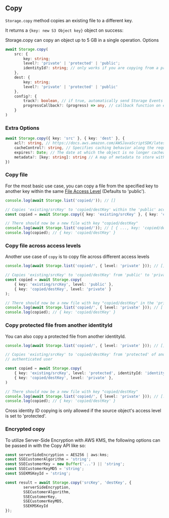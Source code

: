 ## Copy

`Storage.copy` method copies an existing file to a different key.

It returns a `{key: new S3 Object key}` object on success:

<amplify-callout>
Storage.copy can copy an object up to 5 GB in a single operation.
</amplify-callout

### Options

```typescript
await Storage.copy(
	src: { 
		key: string;
		level?: 'private' | 'protected' | 'public';
		identityId?: string; // only works if you are copying from a protected file 
	},
	dest: { 
		key: string;
		level?: 'private' | 'protected' | 'public' 
	}, 
	config?: {
		track?: boolean, // if true, automatically send Storage Events to Amazon Pinpoint
		progressCallback?: (progress) => any, // callback function on every successful part upload
	}
)
```

### Extra Options
```typescript
await Storage.copy({ key: 'src' }, { key: 'dest' }, {
	acl?: string, // https://docs.aws.amazon.com/AWSJavaScriptSDK/latest/AWS/S3.html#upload-property
	cacheControl?: string, // Specifies caching behavior along the request/reply chain
	expires?: Date; // The date at which the object is no longer cacheable
	metadata?: [key: string]: string // A map of metadata to store with the object in S3
})
```

### Copy file

For the most basic use case, you can copy a file from the specified key to another key within the same [File Access
Level](~/lib/storage/configureaccess.md) (Defaults to 'public').

```typescript
console.log(await Storage.list('copied/')); // []

// Copies 'existing/srcKey' to 'copied/destKey' within the 'public' access level
const copied = await Storage.copy({ key: 'existing/srcKey' }, { key: 'copied/destKey' });

// There should now be a new file with key "copied/destKey"
console.log(await Storage.list('copied/')); // [ { ..., key: 'copied/destKey' } ]
console.log(copied); // { key: 'copied/destKey' }
```

### Copy file across access levels

Another use case of `copy` is to copy file across different access levels

```typescript
console.log(await Storage.list('copied/', { level: 'private' })); // []

// Copies 'existing/srcKey' to 'copied/destKey' from 'public' to 'private'
const copied = await Storage.copy(
	{ key: 'existing/srcKey', level: 'public' }, 
	{ key: 'copied/destKey', level: 'private' }
);

// There should now be a new file with key "copied/destKey" in the 'private' level
console.log(await Storage.list('copied/', { level: 'private' })); // [ { ..., key: 'copied/destKey' } ]
console.log(copied); // { key: 'copied/destKey' }
```

### Copy protected file from another identityId

You can also copy a protected file from another identityId.

```typescript
console.log(await Storage.list('copied/', { level: 'private' })); // []

// Copies 'existing/srcKey' to 'copied/destKey' from 'protected' of another identity ID to 'private' of the current
// authenticated user

const copied = await Storage.copy(
	{ key: 'existing/srcKey', level: 'protected', identityId: 'identityId' },
	{ key: 'copied/destKey', level: 'private' },
)

// There should now be a new file with key "copied/destKey"
console.log(await Storage.list('copied/', { level: 'private' })); // [..., key: 'copied/destKey']
console.log(copied); // { key: 'copied/destKey' }
```

<amplify-callout>
Cross identity ID copying is only allowed if the source object's access level is set to 'protected'.
</amplify-callout>

### Encrypted copy

To utilize Server-Side Encryption with AWS KMS, the following options can be passed in with the Copy API like so:

```javascript
const serverSideEncryption = AES256 | aws:kms;
const SSECustomerAlgorithm = 'string';
const SSECustomerKey = new Buffer('...') || 'string';
const SSECustomerKeyMD5 = 'string';
const SSEKMSKeyId = 'string';

const result = await Storage.copy('srcKey', 'destKey', {
		serverSideEncryption,
		SSECustomerAlgorithm,
		SSECustomerKey,
		SSECustomerKeyMD5,
		SSEKMSKeyId
});
```

